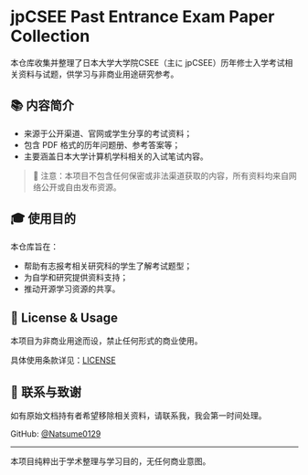 # jpCSEE Past Entrance Exam Paper Collection

本仓库收集并整理了日本大学大学院CSEE（主に jpCSEE）历年修士入学考试相关资料与试题，供学习与非商业用途研究参考。

## 📚 内容简介

- 来源于公开渠道、官网或学生分享的考试资料；
- 包含 PDF 格式的历年问题册、参考答案等；
- 主要涵盖日本大学计算机学科相关的入试笔试内容。

> 📌 注意：本项目不包含任何保密或非法渠道获取的内容，所有资料均来自网络公开或自由发布资源。

## 🎓 使用目的

本仓库旨在：

- 帮助有志报考相关研究科的学生了解考试题型；
- 为自学和研究提供资料支持；
- 推动开源学习资源的共享。

## 🚫 License & Usage

本项目为非商业用途而设，禁止任何形式的商业使用。


具体使用条款详见：[LICENSE](./LICENSE)

## 🤝 联系与致谢

如有原始文档持有者希望移除相关资料，请联系我，我会第一时间处理。

GitHub: [@Natsume0129](https://github.com/Natsume0129)

---

本项目纯粹出于学术整理与学习目的，无任何商业意图。


